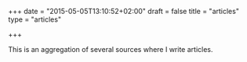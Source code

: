 +++
date = "2015-05-05T13:10:52+02:00"
draft = false
title = "articles"
type = "articles"

+++

This is an aggregation of several sources where I write articles.
